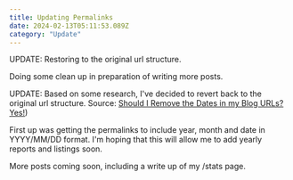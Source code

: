 ```yaml
---
title: Updating Permalinks
date: 2024-02-13T05:11:53.089Z
category: "Update"
---
```


UPDATE: Restoring to the original url structure.

Doing some clean up in preparation of writing more posts.

<!-- excerpt -->

UPDATE: Based on some research, I've decided to revert back to the original url structure.  Source: [Should I Remove the Dates in my Blog URLs? Yes!](https://www.searchenginenews.com/sample/content/should-i-remove-the-dates-in-my-blog-urls-yes))

First up was getting the permalinks to include year, month and date in YYYY/MM/DD format. I'm hoping that this will allow me to add yearly reports and listings soon.

More posts coming soon, including a write up of my /stats page.